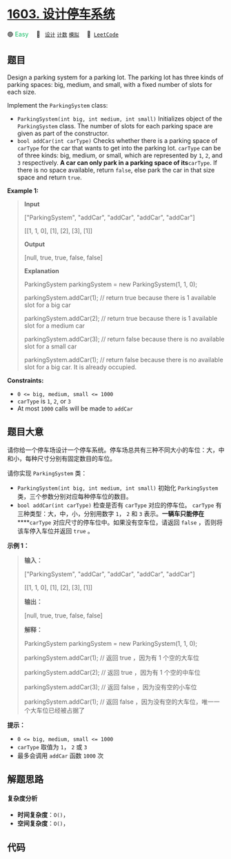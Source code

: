 # [1603. 设计停车系统](https://leetcode.com/problems/design-parking-system)

🟢 <font color=#15bd66>Easy</font>&emsp; 🔖&ensp; [`设计`](/outline/tag/design.md) [`计数`](/outline/tag/counting.md) [`模拟`](/outline/tag/simulation.md)&emsp; 🔗&ensp;[`LeetCode`](https://leetcode.com/problems/design-parking-system)

## 题目

Design a parking system for a parking lot. The parking lot has three kinds of
parking spaces: big, medium, and small, with a fixed number of slots for each
size.

Implement the `ParkingSystem` class:

  * `ParkingSystem(int big, int medium, int small)` Initializes object of the `ParkingSystem` class. The number of slots for each parking space are given as part of the constructor.
  * `bool addCar(int carType)` Checks whether there is a parking space of `carType` for the car that wants to get into the parking lot. `carType` can be of three kinds: big, medium, or small, which are represented by `1`, `2`, and `3` respectively. **A car can only park in a parking space of its**`carType`. If there is no space available, return `false`, else park the car in that size space and return `true`.



**Example 1:**

> 
> 
> 
> 
> 
> **Input**
> 
> ["ParkingSystem", "addCar", "addCar", "addCar", "addCar"]
> 
> [[1, 1, 0], [1], [2], [3], [1]]
> 
> **Output**
> 
> [null, true, true, false, false]
> 
> 
> 
> **Explanation**
> 
> ParkingSystem parkingSystem = new ParkingSystem(1, 1, 0);
> 
> parkingSystem.addCar(1); // return true because there is 1 available slot for a big car
> 
> parkingSystem.addCar(2); // return true because there is 1 available slot for a medium car
> 
> parkingSystem.addCar(3); // return false because there is no available slot for a small car
> 
> parkingSystem.addCar(1); // return false because there is no available slot for a big car. It is already occupied.

**Constraints:**

  * `0 <= big, medium, small <= 1000`
  * `carType` is `1`, `2`, or `3`
  * At most `1000` calls will be made to `addCar`


## 题目大意

请你给一个停车场设计一个停车系统。停车场总共有三种不同大小的车位：大，中和小，每种尺寸分别有固定数目的车位。

请你实现 `ParkingSystem` 类：

  * `ParkingSystem(int big, int medium, int small)` 初始化 `ParkingSystem` 类，三个参数分别对应每种停车位的数目。
  * `bool addCar(int carType)` 检查是否有 `carType` 对应的停车位。 `carType` 有三种类型：大，中，小，分别用数字 `1`， `2` 和 `3` 表示。**一辆车只能停在** ****`carType` 对应尺寸的停车位中。如果没有空车位，请返回 `false` ，否则将该车停入车位并返回 `true` 。

**示例 1：**

> 
> 
> 
> 
> 
> **输入：**
> 
> ["ParkingSystem", "addCar", "addCar", "addCar", "addCar"]
> 
> [[1, 1, 0], [1], [2], [3], [1]]
> 
> **输出：**
> 
> [null, true, true, false, false]
> 
> 
> 
> **解释：**
> 
> ParkingSystem parkingSystem = new ParkingSystem(1, 1, 0);
> 
> parkingSystem.addCar(1); // 返回 true ，因为有 1 个空的大车位
> 
> parkingSystem.addCar(2); // 返回 true ，因为有 1 个空的中车位
> 
> parkingSystem.addCar(3); // 返回 false ，因为没有空的小车位
> 
> parkingSystem.addCar(1); // 返回 false ，因为没有空的大车位，唯一一个大车位已经被占据了
> 
> 

**提示：**

  * `0 <= big, medium, small <= 1000`
  * `carType` 取值为 `1`， `2` 或 `3`
  * 最多会调用 `addCar` 函数 `1000` 次


## 解题思路

#### 复杂度分析

- **时间复杂度**：`O()`，
- **空间复杂度**：`O()`，

## 代码

```javascript

```
